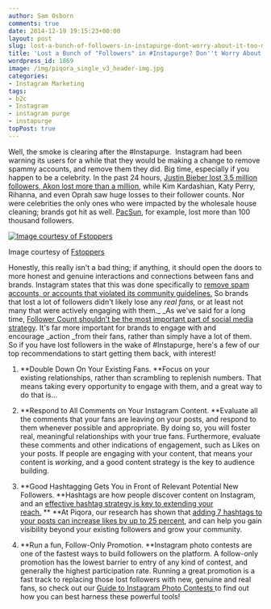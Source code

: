 ```yaml
---
author: Sam Osborn
comments: true
date: 2014-12-19 19:15:23+00:00
layout: post
slug: lost-a-bunch-of-followers-in-instapurge-dont-worry-about-it-too-much
title: 'Lost a Bunch of "Followers" in #Instapurge? Don''t Worry About It Too Much. '
wordpress_id: 1869
image: /img/piqora_single_v3_header-img.jpg
categories: 
- Instagram Marketing
tags:
- b2c
- Instagram
- instagram purge
- instapurge
topPost: true
---
```


<span>W</span>ell, the smoke is clearing after the #Instapurge.  Instagram had been warning its users for a while that they would be making a change to remove spammy accounts, and remove them they did. Big time, especially if you happen to be a celebrity. In the past 24 hours, [Justin Bieber lost 3.5 million followers, Akon lost more than a million](http://www.businessinsider.com/instagram-rapture-claims-millions-of-celebrity-instagram-followers-2014-12#ixzz3MIACKDNo), while Kim Kardashian, Katy Perry, Rihanna, and even Oprah saw huge losses to their follower counts. Nor were celebrities the only ones who were impacted by the wholesale house cleaning; brands got hit as well. [PacSun](http://instagram.com/pacsun), for example, lost more than 100 thousand followers.


[![Image courtesy of Fstoppers](http://blog.piqora.com/wp-content/uploads/2014/12/Pacsun-Follower-hit.jpg)](http://blog.piqora.com/wp-content/uploads/2014/12/Pacsun-Follower-hit.jpg)

Image courtesy of [Fstoppers](https://fstoppers.com/apps/why-i-dont-care-i-lost-2000-followers-instagram-50386)


Honestly, this really isn't a bad thing; if anything, it should open the doors to more honest and genuine interactions and connections between fans and brands. Instagram states that this was done specifically to [remove spam accounts, or accounts that violated its community guidelines.](http://www.businessinsider.com/instagram-rapture-claims-millions-of-celebrity-instagram-followers-2014-12#ixzz3MIACKDNo) So brands that lost a lot of followers didn't likely lose any _real fans,_ or at least not many that were actively engaging with them._ _As we've said for a long time, [Follower Count shouldn't be the most important part of social media strategy](http://blog.piqora.com/follower-count-is-bullshit/). It's far more important for brands to engage with and encourage _action _from their fans, rather than simply have a lot of them. So if you have lost followers in the wake of #Instapurge, here's a few of our top recommendations to start getting them back, with interest!



	
  1. **Double Down On Your Existing Fans. **Focus on your existing relationships, rather than scrambling to replenish numbers. That means taking every opportunity to engage with them, and a great way to do that is...

	
  2. **Respond to All Comments on Your Instagram Content. **Evaluate all the comments that your fans are leaving on your posts, and respond to them whenever possible and appropriate. By doing so, you will foster real, meaningful relationships with your true fans. Furthermore, evaluate these comments and other indications of engagement, such as Likes on your posts. If people are engaging with your content, that means your content is _working_, and a good content strategy is the key to audience building.

	
  3. **Good Hashtagging Gets You in Front of Relevant Potential New Followers. **Hashtags are how people discover content on Instagram, and an [effective hashtag strategy is key to extending your reach.](http://go.piqora.com/instagram-hashtag-report.html) ** **At Piqora, our research has shown that [adding 7 hashtags to your posts can increase likes by up to 25 percent](http://blog.piqora.com/top-question-from-social-fresh-what-are-the-7-magic-hashtags/), and can help you gain visibility beyond your existing followers and grow your community.

	
  4. **Run a fun, Follow-Only Promotion. **Instagram photo contests are one of the fastest ways to build followers on the platform. A follow-only promotion has the lowest barrier to entry of any kind of contest, and generally the highest participation rate. Running a great promotion is a fast track to replacing those lost followers with new, genuine and real fans, so check out our [Guide to Instagram Photo Contests ](http://piqora.docalytics.com/v/guide_to_instagram_photo_contests_piqora)to find out how you can best harness these powerful tools!



